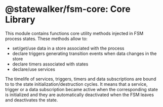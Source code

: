 # @statewalker/fsm-core: Core Library

This module contains functions core utility methods injected in FSM process states.
These methods allow to:
* set/get/use data in a store associated with the process
* declare triggers generating transition events when data changes in the store
* declare timers associated with states
* declare/use services

The timelife of services, triggers, timers and data subscriptions are bound to to the state initialization/destruction cycles.
It means that a service, trigger or a data subscription became active when the corresponding state is initialized and they are automatically deactivated when the FSM leaves and deactivates the state.

